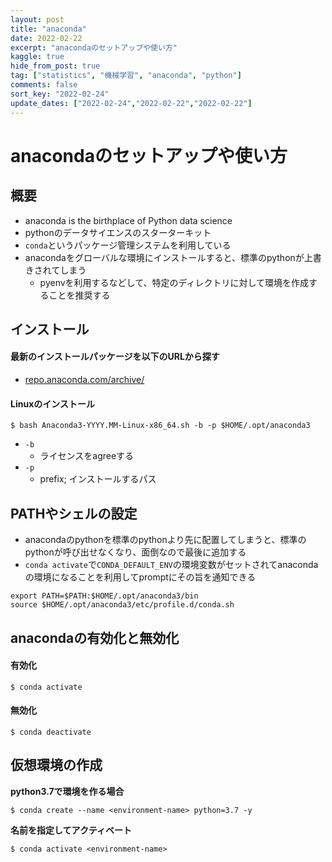 ```yaml
---
layout: post
title: "anaconda"
date: 2022-02-22
excerpt: "anacondaのセットアップや使い方"
kaggle: true
hide_from_post: true
tag: ["statistics", "機械学習", "anaconda", "python"]
comments: false
sort_key: "2022-02-24"
update_dates: ["2022-02-24","2022-02-22","2022-02-22"]
---
```


# anacondaのセットアップや使い方

## 概要
 - anaconda is the birthplace of Python data science
 - pythonのデータサイエンスのスターターキット
 - `conda`というパッケージ管理システムを利用している
 - anacondaをグローバルな環境にインストールすると、標準のpythonが上書きされてしまう
   - pyenvを利用するなどして、特定のディレクトリに対して環境を作成することを推奨する

## インストール

#### 最新のインストールパッケージを以下のURLから探す
 - [repo.anaconda.com/archive/](https://repo.anaconda.com/archive/)

#### Linuxのインストール

```console
$ bash Anaconda3-YYYY.MM-Linux-x86_64.sh -b -p $HOME/.opt/anaconda3
```
 - `-b`
   - ライセンスをagreeする
 - `-p`
   - prefix; インストールするパス


## PATHやシェルの設定
 - anacondaのpythonを標準のpythonより先に配置してしまうと、標準のpythonが呼び出せなくなり、面倒なので最後に追加する
 - `conda activate`で`CONDA_DEFAULT_ENV`の環境変数がセットされてanacondaの環境になることを利用してpromptにその旨を通知できる

```shell
export PATH=$PATH:$HOME/.opt/anaconda3/bin
source $HOME/.opt/anaconda3/etc/profile.d/conda.sh
```

## anacondaの有効化と無効化

#### 有効化

```console
$ conda activate
```

#### 無効化

```console
$ conda deactivate
```

## 仮想環境の作成

**python3.7で環境を作る場合**  
```console
$ conda create --name <environment-name> python=3.7 -y
```

**名前を指定してアクティベート**  
```console
$ conda activate <environment-name>
```
